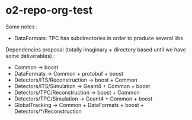 # o2-repo-org-test

Some notes :
* DataFormats: TPC has subdirectories in order to produce several libs

Dependencies proposal (totally imaginary + directory based until we have some deliverables) : 
* Common -> boost
* DataFormats -> Common + protobuf + boost
* Detectors/ITS/Reconstruction -> boost + Common
* Detectors/ITS/Simulation -> Geant4 + Common + boost
* Detectors/TPC/Reconstruction -> boost + Common
* Detectors/TPC/Simulation -> Geant4 + Common + boost
* GlobalTracking -> Common + DataFormats + boost + Detectors/*/Reconstruction
